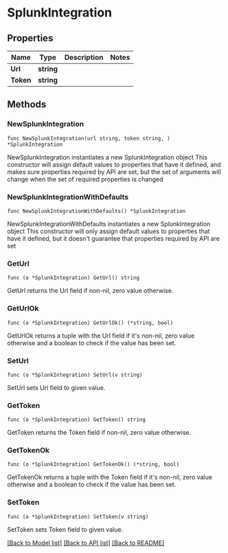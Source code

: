 # SplunkIntegration

## Properties

Name | Type | Description | Notes
------------ | ------------- | ------------- | -------------
**Url** | **string** |  | 
**Token** | **string** |  | 

## Methods

### NewSplunkIntegration

`func NewSplunkIntegration(url string, token string, ) *SplunkIntegration`

NewSplunkIntegration instantiates a new SplunkIntegration object
This constructor will assign default values to properties that have it defined,
and makes sure properties required by API are set, but the set of arguments
will change when the set of required properties is changed

### NewSplunkIntegrationWithDefaults

`func NewSplunkIntegrationWithDefaults() *SplunkIntegration`

NewSplunkIntegrationWithDefaults instantiates a new SplunkIntegration object
This constructor will only assign default values to properties that have it defined,
but it doesn't guarantee that properties required by API are set

### GetUrl

`func (o *SplunkIntegration) GetUrl() string`

GetUrl returns the Url field if non-nil, zero value otherwise.

### GetUrlOk

`func (o *SplunkIntegration) GetUrlOk() (*string, bool)`

GetUrlOk returns a tuple with the Url field if it's non-nil, zero value otherwise
and a boolean to check if the value has been set.

### SetUrl

`func (o *SplunkIntegration) SetUrl(v string)`

SetUrl sets Url field to given value.


### GetToken

`func (o *SplunkIntegration) GetToken() string`

GetToken returns the Token field if non-nil, zero value otherwise.

### GetTokenOk

`func (o *SplunkIntegration) GetTokenOk() (*string, bool)`

GetTokenOk returns a tuple with the Token field if it's non-nil, zero value otherwise
and a boolean to check if the value has been set.

### SetToken

`func (o *SplunkIntegration) SetToken(v string)`

SetToken sets Token field to given value.



[[Back to Model list]](../README.md#documentation-for-models) [[Back to API list]](../README.md#documentation-for-api-endpoints) [[Back to README]](../README.md)


